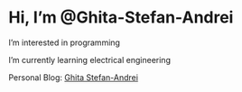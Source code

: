  <h1>Hi, I’m @Ghita-Stefan-Andrei</h1>
 <p>I’m interested in programming</p>
 <p>I’m currently learning electrical engineering</p>
 <p>Personal Blog: <a href="https://ghitastefanandrei.000webhostapp.com/">Ghita Stefan-Andrei</a></p>

<!---
Ghita-Stefan-Andrei/Ghita-Stefan-Andrei is a ✨ special ✨ repository because its `README.md` (this file) appears on your GitHub profile.
You can click the Preview link to take a look at your changes.
--->
